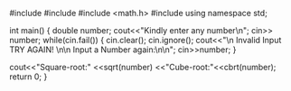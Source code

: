 #include <string>
#include <iostream>
#include <math.h>
#include <array>
using namespace std;

int main()
{
    double number;
cout<<"Kindly enter any number\n";
cin>> number;
while(cin.fail())
{
    cin.clear();
    cin.ignore();
    cout<<"\n Invalid Input TRY AGAIN! \n\n Input a Number again:\n\n";
    cin>>number;
}

cout<<"Square-root:" <<sqrt(number) <<"Cube-root:"<<cbrt(number);
    return 0;
}
